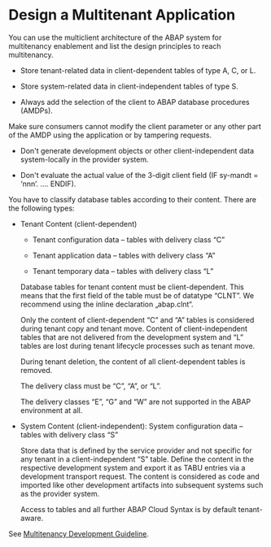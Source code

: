 <!-- loio1ac614dd9c2a4f05957096e86de4931c -->

# Design a Multitenant Application

You can use the multiclient architecture of the ABAP system for multitenancy enablement and list the design principles to reach multitenancy.

-   Store tenant-related data in client-dependent tables of type A, C, or L.

-   Store system-related data in client-independent tables of type S.

-   Always add the selection of the client to ABAP database procedures \(AMDPs\).


Make sure consumers cannot modify the client parameter or any other part of the AMDP using the application or by tampering requests.

-   Don't generate development objects or other client-independent data system-locally in the provider system.

-   Don't evaluate the actual value of the 3-digit client field \(IF sy-mandt = ‘nnn’. …. ENDIF\).


You have to classify database tables according to their content. There are the following types:

-   Tenant Content \(client-dependent\)

    -   Tenant configuration data – tables with delivery class “C”

    -   Tenant application data – tables with delivery class “A”

    -   Tenant temporary data – tables with delivery class “L”


    Database tables for tenant content must be client-dependent. This means that the first field of the table must be of datatype “CLNT”. We recommend using the inline declaration „abap.clnt“.

    Only the content of client-dependent “C” and “A” tables is considered during tenant copy and tenant move. Content of client-independent tables that are not delivered from the development system and “L” tables are lost during tenant lifecycle processes such as tenant move.

    During tenant deletion, the content of all client-dependent tables is removed.

    The delivery class must be “C”, “A”, or “L”.

    The delivery classes “E”, “G” and “W” are not supported in the ABAP environment at all.

-   System Content \(client-independent\): System configuration data – tables with delivery class “S”

    Store data that is defined by the service provider and not specific for any tenant in a client-independent “S” table. Define the content in the respective development system and export it as TABU entries via a development transport request. The content is considered as code and imported like other development artifacts into subsequent systems such as the provider system.

    Access to tables and all further ABAP Cloud Syntax is by default tenant-aware.


See [Multitenancy Development Guideline](https://help.sap.com/docs/sap-btp-abap-environment/abap-environment/multitenancy-development-guideline).

